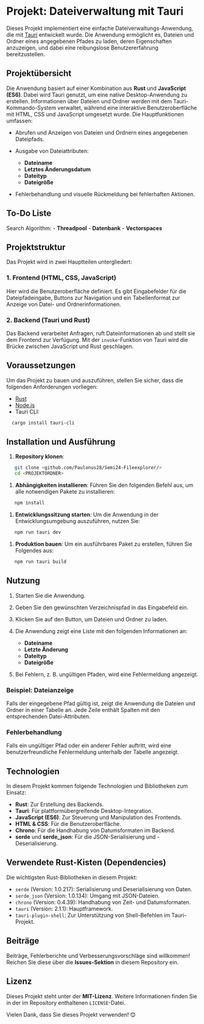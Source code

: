 # Projekt: Dateiverwaltung mit Tauri
Dieses Projekt implementiert eine einfache Dateiverwaltungs-Anwendung, die mit [Tauri]() entwickelt wurde. Die Anwendung ermöglicht es, Dateien und Ordner eines angegebenen Pfades zu laden, deren Eigenschaften anzuzeigen, und dabei eine reibungslose Benutzererfahrung bereitzustellen.
## Projektübersicht
Die Anwendung basiert auf einer Kombination aus **Rust** und **JavaScript (ES6)**. Dabei wird Tauri genutzt, um eine native Desktop-Anwendung zu erstellen. Informationen über Dateien und Ordner werden mit dem Tauri-Kommando-System verwaltet, während eine interaktive Benutzeroberfläche mit HTML, CSS und JavaScript umgesetzt wurde.
Die Hauptfunktionen umfassen:
- Abrufen und Anzeigen von Dateien und Ordnern eines angegebenen Dateipfads.
- Ausgabe von Dateiattributen:
    - **Dateiname**
    - **Letztes Änderungsdatum**
    - **Dateityp**
    - **Dateigröße**

- Fehlerbehandlung und visuelle Rückmeldung bei fehlerhaften Aktionen.

## To-Do Liste
Search Algorithm:
    - **Threadpool**
    - **Datenbank**
    - **Vectorspaces**

## Projektstruktur
Das Projekt wird in zwei Hauptteilen untergliedert:
### 1. **Frontend** (HTML, CSS, JavaScript)
Hier wird die Benutzeroberfläche definiert. Es gibt Eingabefelder für die Dateipfadeingabe, Buttons zur Navigation und ein Tabellenformat zur Anzeige von Datei- und Ordnerinformationen.
### 2. **Backend** (Tauri und Rust)
Das Backend verarbeitet Anfragen, ruft Dateiinformationen ab und stellt sie dem Frontend zur Verfügung. Mit der `invoke`-Funktion von Tauri wird die Brücke zwischen JavaScript und Rust geschlagen.
## Voraussetzungen
Um das Projekt zu bauen und auszuführen, stellen Sie sicher, dass die folgenden Anforderungen vorliegen:
- [Rust]()
- [Node.js]()
- Tauri CLI:
``` bash
  cargo install tauri-cli
```
## Installation und Ausführung
1. **Repository klonen**:
``` bash
   git clone <github.com/Paulonus28/Semi24-Fileexplorer/>
   cd <PROJEKTORDNER>
```
1. **Abhängigkeiten installieren**: Führen Sie den folgenden Befehl aus, um alle notwendigen Pakete zu installieren:
``` bash
   npm install
```
1. **Entwicklungssitzung starten**: Um die Anwendung in der Entwicklungsumgebung auszuführen, nutzen Sie:
``` bash
   npm run tauri dev
```
1. **Produktion bauen**: Um ein ausführbares Paket zu erstellen, führen Sie Folgendes aus:
``` bash
   npm run tauri build
```
## Nutzung
1. Starten Sie die Anwendung.
2. Geben Sie den gewünschten Verzeichnispfad in das Eingabefeld ein.
3. Klicken Sie auf den Button, um Dateien und Ordner zu laden.
4. Die Anwendung zeigt eine Liste mit den folgenden Informationen an:
    - **Dateiname**
    - **Letzte Änderung**
    - **Dateityp**
    - **Dateigröße**

5. Bei Fehlern, z. B. ungültigen Pfaden, wird eine Fehlermeldung angezeigt.

### Beispiel: Dateianzeige
Falls der eingegebene Pfad gültig ist, zeigt die Anwendung die Dateien und Ordner in einer Tabelle an. Jede Zeile enthält Spalten mit den entsprechenden Datei-Attributen.
### Fehlerbehandlung
Falls ein ungültiger Pfad oder ein anderer Fehler auftritt, wird eine benutzerfreundliche Fehlermeldung unterhalb der Tabelle angezeigt.
## Technologien
In diesem Projekt kommen folgende Technologien und Bibliotheken zum Einsatz:
- **Rust**: Zur Erstellung des Backends.
- **Tauri**: Für plattformübergreifende Desktop-Integration.
- **JavaScript (ES6)**: Zur Steuerung und Manipulation des Frontends.
- **HTML & CSS**: Für die Benutzeroberfläche.
- **Chrono**: Für die Handhabung von Datumsformaten im Backend.
- **serde** und **serde_json**: Für die JSON-Serialisierung und -Deserialisierung.

## Verwendete Rust-Kisten (Dependencies)
Die wichtigsten Rust-Bibliotheken in diesem Projekt:
- `serde` (Version: 1.0.217): Serialisierung und Deserialisierung von Daten.
- `serde_json` (Version: 1.0.134): Umgang mit JSON-Dateien.
- `chrono` (Version: 0.4.39): Handhabung von Zeit- und Datumsformaten.
- `tauri` (Version: 2.1.1): Hauptframework.
- `tauri-plugin-shell`: Zur Unterstützung von Shell-Befehlen im Tauri-Projekt.

## Beiträge
Beiträge, Fehlerberichte und Verbesserungsvorschläge sind willkommen! Reichen Sie diese über die **Issues-Sektion** in diesem Repository ein.
## Lizenz
Dieses Projekt steht unter der **MIT-Lizenz**. Weitere Informationen finden Sie in der im Repository enthaltenen `LICENSE`-Datei.

Vielen Dank, dass Sie dieses Projekt verwenden! 😊
